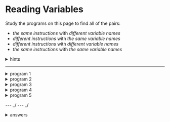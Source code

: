 # Reading Variables

Study the programs on this page to find all of the pairs:

- _the same instructions_ with _different variable names_
- _different instructions_ with _the same variable names_
- _different instructions_ with _different variable names_
- _the same instructions_ with _the same variable names_

<details>
<summary>hints</summary>

- run the programs and read the logs
- use the "variables" button and hover over each variable
- use the "highlight" button and mark each variable in a different color

</details>

---

<details>
<summary>program 1</summary>

```js
'use strict';

console.log('program 1');

let first = '.';
let second = '@';

console.log(first, first, second, first, first);
console.log(first, second, first, second, first);
console.log(second, first, first, first, second);
console.log(first, second, first, second, first);
console.log(first, first, second, first, first);
```

</details>

<details>
<summary>program 2</summary>

```js
'use strict';

console.log('program 2');

let a = '.';
let b = '@';

console.log(a, a, b, a, a);
console.log(a, b, a, b, a);
console.log(b, a, a, a, b);
console.log(a, b, a, b, a);
console.log(a, a, b, a, a);
```

</details>

<details>
<summary>program 3</summary>

```js
'use strict';

console.log('program 3');

let a = '.';
let b = '@';

console.log(b, a, a, a, b);
console.log(a, b, a, b, a);
console.log(a, a, b, a, a);
console.log(a, b, a, b, a);
console.log(b, a, a, a, b);
```

</details>

<details>
<summary>program 4</summary>

```js
'use strict';

console.log('program 4');

let first = '.';
let second = '@';

console.log(first, first, second, first, first);
console.log(first, second, first, second, first);
console.log(second, first, first, first, second);
console.log(first, second, first, second, first);
console.log(first, first, second, first, first);
```

</details>

<details>
<summary>program 5</summary>

```js
'use strict';

console.log('program 5');

let first = '.';
let second = '@';

console.log(second, first, first, first, second);
console.log(first, second, first, second, first);
console.log(first, first, second, first, first);
console.log(first, second, first, second, first);
console.log(second, first, first, first, second);
```

</details>

--- _/ --- _/

<details>
<summary>answers</summary>

- _the same instructions_ with _different variable names_
  - 1 and 2
  - 3 and 5
- _different instructions_ with _the same variable names_
  - 2 and 3
  - 1 and 5
  - 4 and 5
- _different instructions_ with _different variable names_
  - 1 and 3
  - 3 and 4
  - 2 and 5
- _the same instructions_ with _the same variable names_
  - 1 and 4

</details>
